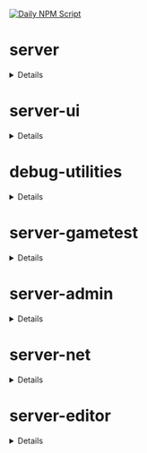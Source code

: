 [![Daily NPM Script](https://github.com/WavePlayz/minecraft-npms-auto/actions/workflows/fetch.yml/badge.svg)](https://github.com/WavePlayz/minecraft-npms-auto/actions/workflows/fetch.yml)
# server
<details>

stable
```
2.1.0
```

beta
```
2.2.0-beta.1.21.100-stable
```

preview
```
2.2.0-rc.1.21.110-preview.23
```

preview beta
```
2.3.0-beta.1.21.110-preview.23
```
</details>

# server-ui
<details>

stable
```
2.0.0
```

beta
```
2.1.0-beta.1.21.100-stable
```

preview
```
2.0.0-rc.1.21.100-preview.20
```

preview beta
```
2.1.0-beta.1.21.110-preview.23
```
</details>

# debug-utilities
<details>

stable
```
null
```

beta
```
1.0.0-beta.1.21.100-stable
```

preview
```
null
```

preview beta
```
1.0.0-beta.1.21.110-preview.23
```
</details>

# server-gametest
<details>

stable
```
0.1.0
```

beta
```
1.0.0-beta.1.21.100-stable
```

preview
```
0.1.0-rc.1.21.40-preview.20
```

preview beta
```
1.0.0-beta.1.21.110-preview.23
```
</details>

# server-admin
<details>

stable
```
1.0.0-beta.release.1.19.50
```

beta
```
1.0.0-beta.1.21.100-stable
```

preview
```
null
```

preview beta
```
1.0.0-beta.1.21.110-preview.23
```
</details>

# server-net
<details>

stable
```
1.0.0-beta.release.1.19.50
```

beta
```
1.0.0-beta.1.21.100-stable
```

preview
```
null
```

preview beta
```
1.0.0-beta.1.21.110-preview.23
```
</details>

# server-editor
<details>

stable
```
null
```

beta
```
0.1.0-beta.1.21.100-stable
```

preview
```
null
```

preview beta
```
0.1.0-beta.1.21.110-preview.23
```
</details>

